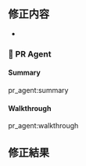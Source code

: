 ## 修正内容

- 

### 🤖 PR Agent

#### Summary

<!-- DO NOT EDIT -->

pr_agent:summary

#### Walkthrough

<!-- DO NOT EDIT -->

pr_agent:walkthrough

## 修正結果

<!-- <img width="400px" src="" /> -->
